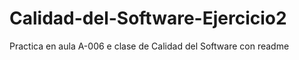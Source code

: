 # Calidad-del-Software-Ejercicio2
Practica en aula A-006 e  clase de Calidad del Software con readme
